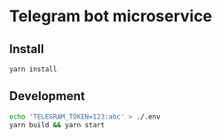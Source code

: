 # Telegram bot microservice

## Install
```
yarn install
```

## Development
```sh
echo 'TELEGRAM_TOKEN=123:abc' > ./.env
yarn build && yarn start
```
